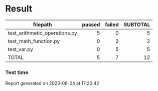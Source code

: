 # Result

|           filepath            | passed | failed | SUBTOTAL |
| ----------------------------- | -----: | -----: | -------: |
| test_arithmetic_operations.py |      5 |      0 |        5 |
| test_math_function.py         |      0 |      2 |        2 |
| test_var.py                   |      0 |      5 |        5 |
| TOTAL                         |      5 |      7 |       12 |

### Test time

Report generated on 2023-06-04 at 17:20:42

